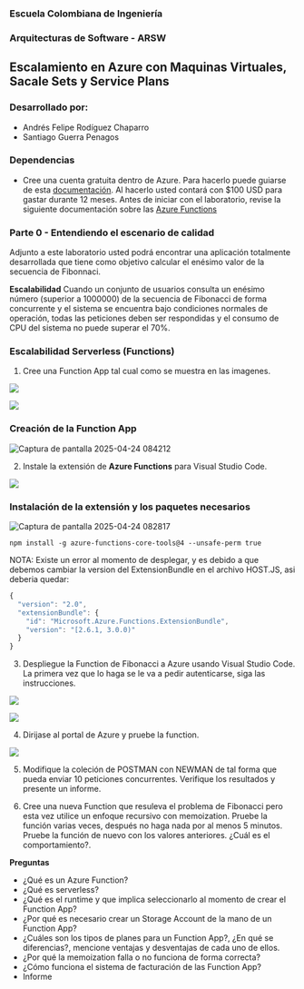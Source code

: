 ### Escuela Colombiana de Ingeniería
### Arquitecturas de Software - ARSW

## Escalamiento en Azure con Maquinas Virtuales, Sacale Sets y Service Plans

### Desarrollado por:
* Andrés Felipe Rodíguez Chaparro
* Santiago Guerra Penagos

### Dependencias
* Cree una cuenta gratuita dentro de Azure. Para hacerlo puede guiarse de esta [documentación](https://azure.microsoft.com/es-es/free/students/). Al hacerlo usted contará con $100 USD para gastar durante 12 meses.
Antes de iniciar con el laboratorio, revise la siguiente documentación sobre las [Azure Functions](https://www.c-sharpcorner.com/article/an-overview-of-azure-functions/)

### Parte 0 - Entendiendo el escenario de calidad

Adjunto a este laboratorio usted podrá encontrar una aplicación totalmente desarrollada que tiene como objetivo calcular el enésimo valor de la secuencia de Fibonnaci.

**Escalabilidad**
Cuando un conjunto de usuarios consulta un enésimo número (superior a 1000000) de la secuencia de Fibonacci de forma concurrente y el sistema se encuentra bajo condiciones normales de operación, todas las peticiones deben ser respondidas y el consumo de CPU del sistema no puede superar el 70%.

### Escalabilidad Serverless (Functions)

1. Cree una Function App tal cual como se muestra en las  imagenes.

![](images/part3/part3-function-config.png)

![](images/part3/part3-function-configii.png)

### Creación de la Function App

![Captura de pantalla 2025-04-24 084212](https://github.com/user-attachments/assets/ca4522a9-0a9c-4b34-a893-c9c33eb2ee64)


2. Instale la extensión de **Azure Functions** para Visual Studio Code.

![](images/part3/part3-install-extension.png)

### Instalación de la extensión y los paquetes necesarios 

![Captura de pantalla 2025-04-24 082817](https://github.com/user-attachments/assets/d097e90c-d61c-4eb4-a569-e9e52b50106f)

```
npm install -g azure-functions-core-tools@4 --unsafe-perm true
```
NOTA: Existe un error al momento de desplegar, y es debido a que debemos cambiar la version del ExtensionBundle en el archivo HOST.JS, asi deberia quedar:

``` javascript
{
  "version": "2.0",
  "extensionBundle": {
    "id": "Microsoft.Azure.Functions.ExtensionBundle",
    "version": "[2.6.1, 3.0.0)"
  }
}

```

3. Despliegue la Function de Fibonacci a Azure usando Visual Studio Code. La primera vez que lo haga se le va a pedir autenticarse, siga las instrucciones.

![](images/part3/part3-deploy-function-1.png)

![](images/part3/part3-deploy-function-2.png)

4. Dirijase al portal de Azure y pruebe la function.

![](images/part3/part3-test-function.png)

5. Modifique la coleción de POSTMAN con NEWMAN de tal forma que pueda enviar 10 peticiones concurrentes. Verifique los resultados y presente un informe.

6. Cree una nueva Function que resuleva el problema de Fibonacci pero esta vez utilice un enfoque recursivo con memoization. Pruebe la función varias veces, después no haga nada por al menos 5 minutos. Pruebe la función de nuevo con los valores anteriores. ¿Cuál es el comportamiento?.

**Preguntas**

* ¿Qué es un Azure Function?
* ¿Qué es serverless?
* ¿Qué es el runtime y que implica seleccionarlo al momento de crear el Function App?
* ¿Por qué es necesario crear un Storage Account de la mano de un Function App?
* ¿Cuáles son los tipos de planes para un Function App?, ¿En qué se diferencias?, mencione ventajas y desventajas de cada uno de ellos.
* ¿Por qué la memoization falla o no funciona de forma correcta?
* ¿Cómo funciona el sistema de facturación de las Function App?
* Informe
